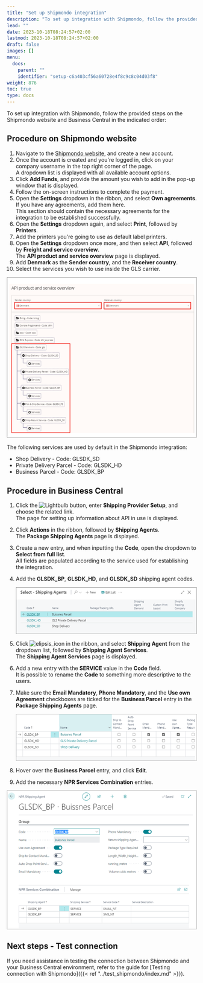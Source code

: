 ```yaml
---
title: "Set up Shipmondo integration"
description: "To set up integration with Shipmondo, follow the provided steps on the Shipmondo website and Business Central in the indicated order."
lead: ""
date: 2023-10-18T08:24:57+02:00
lastmod: 2023-10-18T08:24:57+02:00
draft: false
images: []
menu:
  docs:
    parent: ""
    identifier: "setup-c6a403cf56a60728e4f8c9c8c04d03f8"
weight: 876
toc: true
type: docs
---
```


To set up integration with Shipmondo, follow the provided steps on the Shipmondo website and Business Central in the indicated order:

## Procedure on Shipmondo website

1. Navigate to the [Shipmondo website](https://shipmondo.com/), and create a new account.     
2. Once the account is created and you're logged in, click on your company username in the top right corner of the page.     
   A dropdown list is displayed with all available account options.
3. Click **Add Funds**, and provide the amount you wish to add in the pop-up window that is displayed.
4. Follow the on-screen instructions to complete the payment.
5. Open the **Settings** dropdown in the ribbon, and select **Own agreements**. If you have any agreements, add them here.      
   This section should contain the necessary agreements for the integration to be established successfully.
6. Open the **Settings** dropdown again, and select **Print**, followed by **Printers**.
7. Add the printers you're going to use as default label printers.
8. Open the **Settings** dropdown once more, and then select **API**, followed by **Freight and service overview**.     
   The **API product and service overview** page is displayed.
9. Add **Denmark** as the **Sender country**, and the **Receiver country**.    
10. Select the services you wish to use inside the GLS carrier.

   ![shipmondo_api](Images/shipmondo_api.png)       

   The following services are used by default in the Shipmondo integration:

   - Shop Delivery - Code: GLSDK_SD
   - Private Delivery Parcel - Code: GLSDK_HD
   - Business Parcel - Code: GLSDK_BP

## Procedure in Business Central

1. Click the ![Lightbulb](Lightbulb_icon.PNG) button, enter **Shipping Provider Setup**, and choose the related link.       
   The page for setting up information about API in use is displayed. 
2. Click **Actions** in the ribbon, followed by **Shipping Agents**.       
   The **Package Shipping Agents** page is displayed.
3. Create a new entry, and when inputting the **Code**, open the dropdown to **Select from full list**.     
   All fields are populated according to the service used for establishing the integration.
4. Add the **GLSDK_BP**, **GLSDK_HD**, and **GLSDK_SD** shipping agent codes.

   ![shipping_agents](Images/shipping_agents.png)

5. Click ![elipsis_icon](elipsis_icon.png) in the ribbon, and select **Shipping Agent** from the dropdown list, followed by **Shipping Agent Services**.    
   The **Shipping Agent Services** page is displayed.
6. Add a new entry with the **SERVICE** value in the **Code** field.       
   It is possible to rename the **Code** to something more descriptive to the users.
7. Make sure the **Email Mandatory**, **Phone Mandatory**, and the **Use own Agreement** checkboxes are ticked for the **Business Parcel** entry in the **Package Shipping Agents** page.       

   ![business_parcel](Images/business_parcel.PNG)

8. Hover over the **Business Parcel** entry, and click **Edit**.
9.  Add the necessary **NPR Services Combination** entries.       

   ![services_combo](Images/services_combo.PNG)


## Next steps - Test connection

If you need assistance in testing the connection between Shipmondo and your Business Central environment, refer to the guide for [Testing connection with Shipmondo]({{< ref "../test_shipmondo/index.md" >}}).